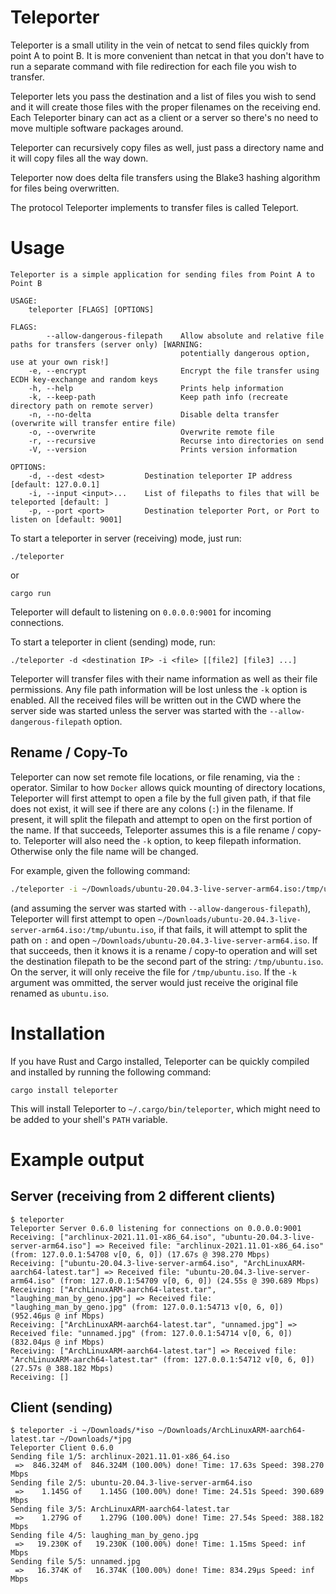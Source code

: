 # Teleporter

Teleporter is a small utility in the vein of netcat to send files quickly from point A to point B. It is more convenient than netcat in that you don't have to run a separate command with file redirection for each file you wish to transfer.

Teleporter lets you pass the destination and a list of files you wish to send and it will create those files with the proper filenames on the receiving end. Each Teleporter binary can act as a client or a server so there's no need to move multiple software packages around.

Teleporter can recursively copy files as well, just pass a directory name and it will copy files all the way down.

Teleporter now does delta file transfers using the Blake3 hashing algorithm for files being overwritten.

The protocol Teleporter implements to transfer files is called Teleport.

# Usage
```
Teleporter is a simple application for sending files from Point A to Point B

USAGE:
    teleporter [FLAGS] [OPTIONS]

FLAGS:
        --allow-dangerous-filepath    Allow absolute and relative file paths for transfers (server only) [WARNING:
                                      potentially dangerous option, use at your own risk!]
    -e, --encrypt                     Encrypt the file transfer using ECDH key-exchange and random keys
    -h, --help                        Prints help information
    -k, --keep-path                   Keep path info (recreate directory path on remote server)
    -n, --no-delta                    Disable delta transfer (overwrite will transfer entire file)
    -o, --overwrite                   Overwrite remote file
    -r, --recursive                   Recurse into directories on send
    -V, --version                     Prints version information

OPTIONS:
    -d, --dest <dest>         Destination teleporter IP address [default: 127.0.0.1]
    -i, --input <input>...    List of filepaths to files that will be teleported [default: ]
    -p, --port <port>         Destination teleporter Port, or Port to listen on [default: 9001]
```

To start a teleporter in server (receiving) mode, just run:
```
./teleporter
```
or
```
cargo run
```
Teleporter will default to listening on `0.0.0.0:9001` for incoming connections.

To start a teleporter in client (sending) mode, run:
```
./teleporter -d <destination IP> -i <file> [[file2] [file3] ...]
```

Teleporter will transfer files with their name information as well as their file permissions. Any file path information will be lost unless the `-k` option is enabled. All the received files will be written out in the CWD where the server side was started unless the server was started with the `--allow-dangerous-filepath` option.

## Rename / Copy-To

Teleporter can now set remote file locations, or file renaming, via the `:` operator. Similar to how `Docker` allows quick mounting of directory locations, Teleporter will first attempt to open a file by the full given path, if that file does not exist, it will see if there are any colons (`:`) in the filename. If present, it will split the filepath and attempt to open on the first portion of the name. If that succeeds, Teleporter assumes this is a file rename / copy-to. Teleporter will also need the `-k` option, to keep filepath information. Otherwise only the file name will be changed.

For example, given the following command:
```bash
./teleporter -i ~/Downloads/ubuntu-20.04.3-live-server-arm64.iso:/tmp/ubuntu.iso -k
```
(and assuming the server was started with `--allow-dangerous-filepath`), Teleporter will first attempt to open `~/Downloads/ubuntu-20.04.3-live-server-arm64.iso:/tmp/ubuntu.iso`, if that fails, it will attempt to split the path on `:` and open `~/Downloads/ubuntu-20.04.3-live-server-arm64.iso`. If that succeeds, then it knows it is a rename / copy-to operation and will set the destination filepath to be the second part of the string: `/tmp/ubuntu.iso`. On the server, it will only receive the file for `/tmp/ubuntu.iso`. If the `-k` argument was ommitted, the server would just receive the original file renamed as `ubuntu.iso`.

# Installation

If you have Rust and Cargo installed, Teleporter can be quickly compiled and installed by running the following command:
```
cargo install teleporter
```
This will install Teleporter to `~/.cargo/bin/teleporter`, which might need to be added to your shell's `PATH` variable.

# Example output

## Server (receiving from 2 different clients)

```
$ teleporter
Teleporter Server 0.6.0 listening for connections on 0.0.0.0:9001
Receiving: ["archlinux-2021.11.01-x86_64.iso", "ubuntu-20.04.3-live-server-arm64.iso"] => Received file: "archlinux-2021.11.01-x86_64.iso" (from: 127.0.0.1:54708 v[0, 6, 0]) (17.67s @ 398.270 Mbps)
Receiving: ["ubuntu-20.04.3-live-server-arm64.iso", "ArchLinuxARM-aarch64-latest.tar"] => Received file: "ubuntu-20.04.3-live-server-arm64.iso" (from: 127.0.0.1:54709 v[0, 6, 0]) (24.55s @ 390.689 Mbps)
Receiving: ["ArchLinuxARM-aarch64-latest.tar", "laughing_man_by_geno.jpg"] => Received file: "laughing_man_by_geno.jpg" (from: 127.0.0.1:54713 v[0, 6, 0]) (952.46µs @ inf Mbps)
Receiving: ["ArchLinuxARM-aarch64-latest.tar", "unnamed.jpg"] => Received file: "unnamed.jpg" (from: 127.0.0.1:54714 v[0, 6, 0]) (832.04µs @ inf Mbps)
Receiving: ["ArchLinuxARM-aarch64-latest.tar"] => Received file: "ArchLinuxARM-aarch64-latest.tar" (from: 127.0.0.1:54712 v[0, 6, 0]) (27.57s @ 388.182 Mbps)
Receiving: []
```

## Client (sending)

```
$ teleporter -i ~/Downloads/*iso ~/Downloads/ArchLinuxARM-aarch64-latest.tar ~/Downloads/*jpg
Teleporter Client 0.6.0
Sending file 1/5: archlinux-2021.11.01-x86_64.iso
 =>  846.324M of  846.324M (100.00%) done! Time: 17.63s Speed: 398.270 Mbps
Sending file 2/5: ubuntu-20.04.3-live-server-arm64.iso
 =>    1.145G of    1.145G (100.00%) done! Time: 24.51s Speed: 390.689 Mbps
Sending file 3/5: ArchLinuxARM-aarch64-latest.tar
 =>    1.279G of    1.279G (100.00%) done! Time: 27.54s Speed: 388.182 Mbps
Sending file 4/5: laughing_man_by_geno.jpg
 =>   19.230K of   19.230K (100.00%) done! Time: 1.15ms Speed: inf Mbps
Sending file 5/5: unnamed.jpg
 =>   16.374K of   16.374K (100.00%) done! Time: 834.29µs Speed: inf Mbps
```
